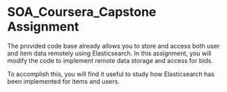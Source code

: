 # SOA_Coursera_Capstone Assignment

The provided code base already allows you to store and access both user and item data remotely using Elasticsearch. In this assignment, you will modify the code to implement remote data storage and access for bids.

To accomplish this, you will find it useful to study how Elasticsearch has been implemented for items and users.